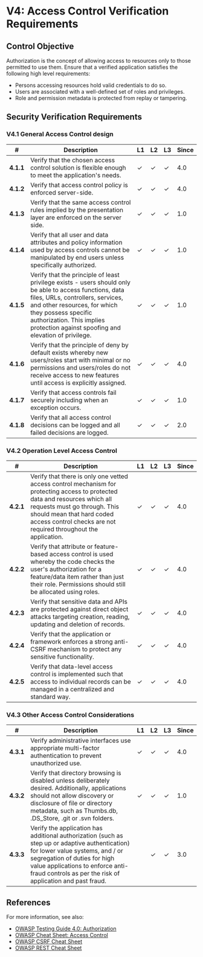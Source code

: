 # V4: Access Control Verification Requirements

## Control Objective

Authorization is the concept of allowing access to resources only to those permitted to use them. Ensure that a verified application satisfies the following high level requirements:

* Persons accessing resources hold valid credentials to do so.
* Users are associated with a well-defined set of roles and privileges.
* Role and permission metadata is protected from replay or tampering.

## Security Verification Requirements

### V4.1 General Access Control design

| # | Description | L1 | L2 | L3 | Since |
| --- | --- | --- | --- | -- | -- |
| **4.1.1** | Verify that the chosen access control solution is flexible enough to meet the application's needs.  | ✓ | ✓ | ✓ | 4.0 |
| **4.1.2** | Verify that access control policy is enforced server-side.  | ✓ | ✓ | ✓ | 4.0 |
| **4.1.3** | Verify that the same access control rules implied by the presentation layer are enforced on the server side. | ✓ | ✓ | ✓ | 1.0 |
| **4.1.4** | Verify that all user and data attributes and policy information used by access controls cannot be manipulated by end users unless specifically authorized. | ✓ | ✓ | ✓ | 1.0 |
| **4.1.5** | Verify that the principle of least privilege exists - users should only be able to access functions, data files, URLs, controllers, services, and other resources, for which they possess specific authorization. This implies protection against spoofing and elevation of privilege. | ✓ | ✓ | ✓ | 1.0 |
| **4.1.6** | Verify that the principle of deny by default exists whereby new users/roles start with minimal or no permissions and users/roles do not receive access to new features until access is explicitly assigned.  | ✓ | ✓ | ✓ | 4.0 |
| **4.1.7** | Verify that access controls fail securely including when an exception occurs. | ✓ | ✓ | ✓ | 1.0 |
| **4.1.8** | Verify that all access control decisions can be logged and all failed decisions are logged. | ✓ | ✓ | ✓ | 2.0 |

### V4.2 Operation Level Access Control

| # | Description | L1 | L2 | L3 | Since |
| --- | --- | --- | --- | -- | -- |
| **4.2.1** | Verify that there is only one vetted access control mechanism for protecting access to protected data and resources which all requests must go through. This should mean that hard coded access control checks are not required throughout the application. | ✓ | ✓ | ✓ | 4.0 |
| **4.2.2** | Verify that attribute or feature-based access control is used whereby the code checks the user's authorization for a feature/data item rather than just their role. Permissions should still be allocated using roles. | ✓ | ✓ | ✓ | 4.0 |
| **4.2.3** | Verify that sensitive data and APIs are protected against direct object attacks targeting creation, reading, updating and deletion of records. | ✓ | ✓ | ✓ | 4.0 |
| **4.2.4** | Verify that the application or framework enforces a strong anti-CSRF mechanism to protect any sensitive functionality. | ✓ | ✓ | ✓ | 4.0 |
| **4.2.5** | Verify that data-level access control is implemented such that access to individual records can be managed in a centralized and standard way. | ✓ | ✓ | ✓ | 4.0 |

### V4.3 Other Access Control Considerations

| # | Description | L1 | L2 | L3 | Since |
| --- | --- | --- | --- | -- | -- |
| **4.3.1** | Verify administrative interfaces use appropriate multi-factor authentication to prevent unauthorized use. | ✓ | ✓ | ✓ | 4.0 |
| **4.3.2** | Verify that directory browsing is disabled unless deliberately desired. Additionally, applications should not allow discovery or disclosure of file or directory metadata, such as Thumbs.db, .DS_Store, .git or .svn folders. | ✓ | ✓ | ✓ | 1.0 |
| **4.3.3** | Verify the application has additional authorization (such as step up or adaptive authentication) for lower value systems, and / or segregation of duties for high value applications to enforce anti-fraud controls as per the risk of application and past fraud. |  | ✓ | ✓ | 3.0 |

## References

For more information, see also:

* [OWASP Testing Guide 4.0: Authorization](https://www.owasp.org/index.php/Testing_for_Authorization)
* [OWASP Cheat Sheet: Access Control](https://www.owasp.org/index.php/Access_Control_Cheat_Sheet)
* [OWASP CSRF Cheat Sheet](https://www.owasp.org/index.php/Cross-Site_Request_Forgery_(CSRF)_Prevention_Cheat_Sheet)
* [OWASP REST Cheat Sheet](https://www.owasp.org/index.php/REST_Security_Cheat_Sheet)

